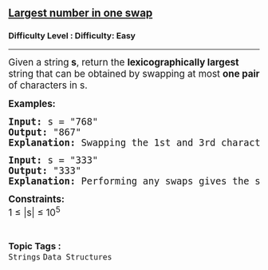 <h2><a href="https://www.geeksforgeeks.org/problems/largest-number-in-one-swap1520/0">Largest number in one swap</a></h2><h3>Difficulty Level : Difficulty: Easy</h3><hr><div class="problems_problem_content__Xm_eO"><p><span style="font-size: 14pt;">Given a string<strong> s</strong>, return the <strong>lexicographically largest</strong> string that can be obtained by swapping at most <strong>one pair</strong> of characters in s.</span></p>
<p><span style="font-size: 14pt;"><strong>Examples:</strong></span></p>
<pre><span style="font-size: 14pt;"><strong>Input: </strong>s = "768"
<strong>Output: </strong>"867"
<strong>Explanation: </strong>Swapping the 1st and 3rd characters(7 and 8 respectively), gives the lexicographically largest string.</span></pre>
<pre><span style="font-size: 14pt;"><strong>Input: </strong>s = "333"
<strong>Output: </strong>"333"
<strong>Explanation: </strong>Performing any swaps gives the same result i.e "333".
</span></pre>
<p><span style="font-size: 14pt;"><strong>Constraints:</strong><br>1 ≤ |s| ≤ 10<sup>5</sup></span></p></div><br><p><span style=font-size:18px><strong>Topic Tags : </strong><br><code>Strings</code>&nbsp;<code>Data Structures</code>&nbsp;